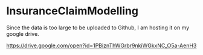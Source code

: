 # InsuranceClaimModelling

Since the data is too large to be uploaded to Github, I am hosting it on my google drive. 

https://drive.google.com/open?id=1PBiznThWGrbr9nkiWGkxNC_O5a-AenH3

